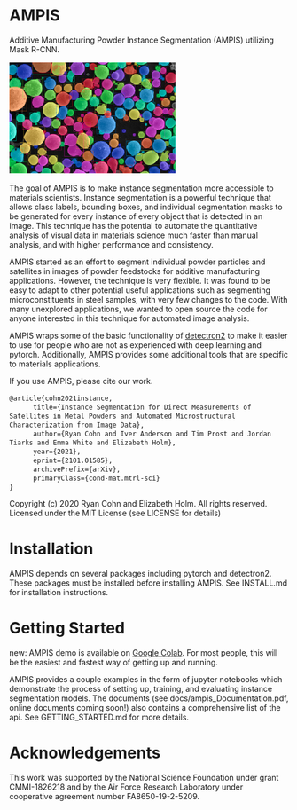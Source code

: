 # AMPIS
Additive Manufacturing Powder Instance Segmentation (AMPIS) utilizing Mask R-CNN.

<img src=".github/particles_screenshot.png" width="300">

The goal of AMPIS is to make instance segmentation more accessible to materials scientists. Instance segmentation is a powerful technique that allows class labels, bounding boxes, and individual segmentation masks to be generated for every instance of every object that is detected in an image. This technique has the potential to automate the quantitative analysis of visual data in materials science much faster than manual analysis, and with higher performance and consistency.

AMPIS started as an effort to segment individual powder particles and satellites in images of powder feedstocks for additive manufacturing applications. However, the technique is very flexible. It was found to be easy to adapt to other potential useful applications such as segmenting microconstituents in steel samples, with very few changes to the code. With many unexplored applications, we wanted to open source the code for anyone interested in this technique for automated image analysis.

AMPIS wraps some of the basic functionality of [detectron2](https://github.com/facebookresearch/detectron2) to make it easier to use for people who are not as experienced with deep learning and pytorch. Additionally, AMPIS provides some additional tools that are specific to materials applications.

If you use AMPIS, please cite our work. 
```
@article{cohn2021instance,
      title={Instance Segmentation for Direct Measurements of Satellites in Metal Powders and Automated Microstructural Characterization from Image Data}, 
      author={Ryan Cohn and Iver Anderson and Tim Prost and Jordan Tiarks and Emma White and Elizabeth Holm},
      year={2021},
      eprint={2101.01585},
      archivePrefix={arXiv},
      primaryClass={cond-mat.mtrl-sci}
}
```
  
Copyright (c) 2020 Ryan Cohn and Elizabeth Holm. All rights reserved. \
Licensed under the MIT License (see LICENSE for details)


# Installation
AMPIS depends on several packages including pytorch and detectron2. These packages must be installed before installing AMPIS.
See INSTALL.md for installation instructions.

# Getting Started
new: AMPIS demo is available on [Google Colab](https://colab.research.google.com/drive/1bldlHa3-6_GL-C3sOF2B8qsCPBz2iBUR?usp=sharing). For most people, this will be the easiest and fastest way of getting up and running.

AMPIS provides a couple examples in the form of jupyter notebooks which demonstrate the process of setting up, training, and evaluating instance segmentation models. 
The documents (see docs/ampis_Documentation.pdf, online documents coming soon!) also contains a comprehensive list of the api.
See GETTING_STARTED.md for more details.

# Acknowledgements

This work was supported by the National Science Foundation under grant CMMI-1826218 and by the Air Force Research Laboratory under cooperative agreement number FA8650-19-2-5209.
